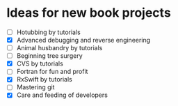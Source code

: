 # Ideas for new book projects

- [ ] Hotubbing by tutorials
- [x] Advanced debugging and reverse engineering
- [ ] Animal husbandry by tutorials
- [ ] Beginning tree surgery
- [X] CVS by tutorials
- [ ] Fortran for fun and profit
- [x] RxSwift by tutorials
- [ ] Mastering git
- [x] Care and feeding of developers
